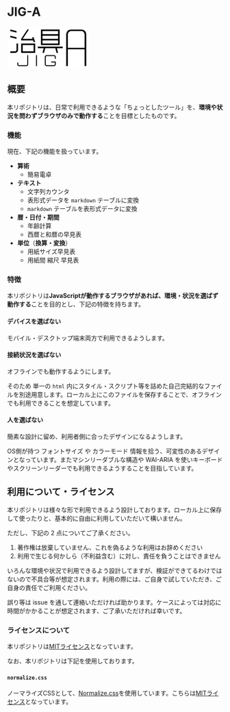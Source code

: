# JIG-A

![本リポジトリのロゴ 「治具A（J I G - A）」](./note/misc/jig-a-logo-2.svg)

## 概要

本リポジトリは、日常で利用できるような「ちょっとしたツール」を、**環境や状況を問わずブラウザのみで動作する**ことを目標としたものです。

### 機能

現在、下記の機能を扱っています。

- **算術**
  - 簡易電卓
- **テキスト**
  - 文字列カウンタ
  - 表形式データを `markdown` テーブルに変換
  - `markdown` テーブルを表形式データに変換
- **暦・日付・期間**
  - 年齢計算
  - 西暦と和暦の早見表
- **単位**（**換算・変換**）
  - 用紙サイズ早見表
  - 用紙間 縮尺 早見表

### 特徴

本リポジトリは**JavaScriptが動作するブラウザがあれば、環境・状況を選ばず動作する**ことを目的とし、下記の特徴を持ちます。

#### デバイスを選ばない

モバイル・デスクトップ端末両方で利用できるようします。

#### 接続状況を選ばない

オフラインでも動作するようにします。

そのため 単一の `html` 内にスタイル・スクリプト等を詰めた自己完結的なファイルを別途用意します。ローカル上にこのファイルを保存することで、オフラインでも利用できることを想定しています。

#### 人を選ばない

簡素な設計に留め、利用者側に合ったデザインになるようします。

OS側が持つ フォントサイズ や カラーモード 情報を拾う、可変性のあるデザインとなっています。またマシンリーダブルな構造や WAI-ARIA を使いキーボードやスクリーンリーダーでも利用できるようすることを目指しています。

## 利用について・ライセンス

本リポジトリは様々な形で利用できるよう設計しております。ローカル上に保存して使ったりと、基本的に自由に利用していただいて構いません。

ただし、下記の 2 点についてご了承ください。

1. 著作権は放棄していません、これを偽るような利用はお辞めください
2. 利用で生じる何かしら（不利益含む）に対し、責任を負うことはできません

いろんな環境や状況で利用できるよう設計してますが、検証ができてるわけではないので不具合等が想定されます。利用の際には、ご自身で試していただき、ご自身の責任でご利用ください。

誤り等は issue を通して連絡いただければ助かります。ケースによっては対応に時間がかかることが想定されます、ご了承いただければ幸いです。

### ライセンスについて

本リポジトリは[MITライセンス](./LICENSE)となっています。

なお、本リポジトリは下記を使用しております。

#### `normalize.css`

ノーマライズCSSとして、[Normalize.css](https://necolas.github.io/normalize.css/)を使用しています。こちらは[MITライセンス](https://github.com/necolas/normalize.css/blob/master/LICENSE.md)となっています。
